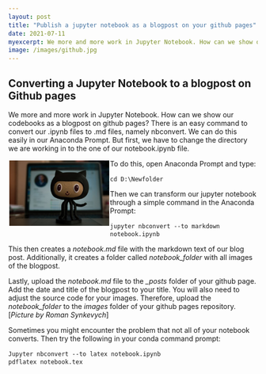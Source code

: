 ```yaml
---
layout: post
title: "Publish a jupyter notebook as a blogpost on your github pages"
date: 2021-07-11
myexcerpt: We more and more work in Jupyter Notebook. How can we show our codebooks as a blogpost on github pages? 
image: /images/github.jpg
---
```


## Converting a Jupyter Notebook to a blogpost on Github pages

We more and more work in Jupyter Notebook. How can we show our codebooks as a blogpost on github pages? There is an easy command to convert our .ipynb files to .md files, namely nbconvert. We can do this easily in our Anaconda Prompt. But first, we have to change the directory we are working in to the one of our notebook.ipynb file. 

<img src="/images/github.jpg" alt="database" style="float:left;margin: 2px 2px 2px 2px;max-width:40%;"/>

To do this, open Anaconda Prompt and type: 

```
cd D:\Newfolder
```

Then we can transform our jupyter notebook through a simple command in the Anaconda Prompt: 

```
jupyter nbconvert --to markdown  notebook.ipynb 
````

This then creates a *notebook.md* file with the markdown text of our blog post. Additionally, it creates a folder called *notebook_folder* with all images of the blogpost. 

Lastly, upload the *notebook.md* file to the *_posts* folder of your github page. Add the date and title of the blogpost to your title. You will also need to adjust the source code for your images. Therefore, upload the *notebook_folder* to the *images* folder of your github pages repository. [*Picture by Roman Synkevych*] 

Sometimes you might encounter the problem that not all of your notebook converts. Then try the following in your conda command prompt: 

```
Jupyter nbconvert --to latex notebook.ipynb
pdflatex notebook.tex
```
